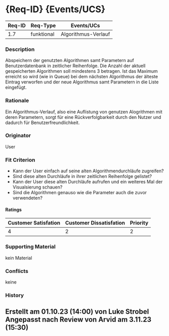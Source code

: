 # {Req-ID} {Events/UCS}

| Req-ID | Req-Type   | Events/UCs          |
|--------|------------|---------------------|
| 1.7    | funktional | Algorithmus-Verlauf | 

### Description
Abspeichern der genutzten Algorithmen samt Parametern auf Benutzerdatenbank in zeitlicher Reihenfolge.
Die Anzahl der aktuell gespeicherten Algorithmen soll mindestens 3 betragen.
Ist das Maximum erreicht so wird (wie in Queue) bei dem nächsten Algorithmus der älteste Eintrag verworfen und der neue Algorithmus samt Parametern in die Liste eingefügt.

### Rationale
Ein Algorithmus-Verlauf, also eine Auflistung von genutzen Alogrithmen mit deren Parametern, sorgt für eine Rückverfolgbarkeit durch den Nutzer und dadurch für Benutzerfreundlichkeit.

### Originator
User

### Fit Criterion
- Kann der User einfach auf seine alten Algorithmendurchläufe zugreifen?
- Sind diese alten Durchläufe in ihrer zeitlichen Reihenfolge gelistet?
- Kann der User diese alten Durchläufe aufrufen und ein weiteres Mal der Visualsierung schauen?
- Sind die Algorithmen genauso wie die Parameter auch die zuvor verwendeten?

#### Ratings
| Customer Satisfation | Customer Dissatisfation | Priority |
|----------------------|-------------------------|----------|
| 4                    | 2                       | 2        |

### Supporting Material
kein Material

### Conflicts
keine

### History
Erstellt am 01.10.23 (14:00) von Luke Strobel
Angepasst nach Review von Arvid am 3.11.23 (15:30)
---
